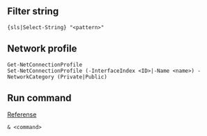 ## Filter string
```
{sls|Select-String} "<pattern>"
```

## Network profile
```
Get-NetConnectionProfile
Set-NetConnectionProfile (-InterfaceIndex <ID>|-Name <name>) -NetworkCategory (Private|Public)
```

## Run command
[Referense](https://social.technet.microsoft.com/wiki/contents/articles/7703.powershell-running-executables.aspx#The_Call_Operator_amp)
```
& <command>
```
